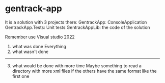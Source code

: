 # gentrack-app
It is a solution with 3 projects there:
GentrackApp: ConsoleApplication
GentrackApp.Tests: Unit tests
GentrackAppLib: the code of the solution

Remember use Visual studio 2022

1) what was done
  Everything
2)  what wasn't done
   ----
3) what would be done with more time
Maybe something to read a directory with more xml files if the others have the same format like the first one
